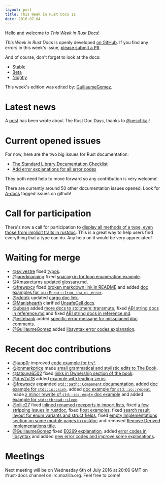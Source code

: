 ```yaml
---
layout: post
title: This Week in Rust Docs 11
date: 2016-07-04
---
```


Hello and welcome to *This Week in Rust Docs*!

*This Week in Rust Docs* is openly developed [on GitHub](https://github.com/GuillaumeGomez/this-week-in-rust-docs).
If you find any errors in this week's issue, [please submit a PR](https://github.com/GuillaumeGomez/this-week-in-rust-docs/pulls).

And of course, don't forget to look at the docs:

* [Stable](https://doc.rust-lang.org/)
* [Beta](http://doc.rust-lang.org/beta/)
* [Nightly](http://doc.rust-lang.org/nightly/)

This week's edition was edited by: [GuillaumeGomez](https://github.com/GuillaumeGomez).

# Latest news

A [post](https://facility9.com/2016/07/rust-doc-days-follow-up/) has been wrote about The Rust Doc Days, thanks to [@peschkaj](https://github.com/peschkaj)!

# Current opened issues

For now, here are the two big issues for Rust documentation:

* [The Standard Library Documentation Checklist](https://github.com/rust-lang/rust/issues/29329)
* [Add error explanations for all error codes](https://github.com/rust-lang/rust/issues/32777)

They both need help to move forward so any contribution is very welcome!

There are currently around 50 other documentation issues opened. Look for [A-docs](https://github.com/rust-lang/rust/issues?q=is%3Aopen+is%3Aissue+label%3AA-docs) tagged issues on github!

# Call for participation

There's now a call for participation to [display all methods of a type, even those from implicit traits in rustdoc](https://github.com/rust-lang/rust/issues/33772). This is a great way to help users find everything that a type can do. Any help on it would be very appreciated!

# Waiting for merge

* [@sylvestre](https://github.com/sylvestre) fixed [typos](https://github.com/rust-lang/rust/pull/34626).
* [@jaredmanning](https://github.com/jaredmanning) fixed [spacing in for loop enumeration example](https://github.com/rust-lang/rust/pull/34625).
* [@Xmasreturns](https://github.com/Xmasreturns) updated [glossary.md](https://github.com/rust-lang/rust/pull/34602).
* [@frewsxcv](https://github.com/frewsxcv) fixed [broken markdown link in README](https://github.com/rust-lang/rust/pull/34619) and added [doc examples for `io::Error::from_raw_os_error`](https://github.com/rust-lang/rust/pull/34612).
* [@rdotdk](https://github.com/rdotdk) updated [cargo doc link](https://github.com/rust-lang/rust/pull/34615).
* [@Manishearth](https://github.com/Manishearth) clarified [UnsafeCell docs](https://github.com/rust-lang/rust/pull/34520).
* [@ubsan](https://github.com/ubsan) added [more docs to std::mem::transmute](https://github.com/rust-lang/rust/pull/34609), fixed [ABI string docs in reference.md](https://github.com/rust-lang/rust/pull/34461) and fixed [ABI string docs in reference.md](https://github.com/rust-lang/rust/pull/34461).
* [@estebank](https://github.com/estebank) added [specific error message for missplaced doc comments](https://github.com/rust-lang/rust/pull/33922).
* [@GuillaumeGomez](https://github.com/GuillaumeGomez) added [libsyntax error codes explanation](https://github.com/rust-lang/rust/pull/34637).

# Recent doc contributions

* [@jupp0r](https://github.com/jupp0r) improved [code example for try!](https://github.com/rust-lang/rust/pull/34540).
* [@jonmarkprice](https://github.com/jonmarkprice) made [small grammatical and stylistic edits to The Book](https://github.com/rust-lang/rust/pull/34532).
* [@tatsuya6502](https://github.com/tatsuya6502) fixed [links in Ownership section of the book](https://github.com/rust-lang/rust/pull/34442).
* [@dns2utf8](https://github.com/dns2utf8) added [example with leading zeros](https://github.com/rust-lang/rust/pull/34462).
* [@frewsxcv](https://github.com/frewsxcv) expanded [`std::path::Component` documentation](https://github.com/rust-lang/rust/pull/34475), added [doc example for `std::io::sink`](https://github.com/rust-lang/rust/pull/34524), added [doc example for `std::io::repeat`](https://github.com/rust-lang/rust/pull/34518), made [a minor rewrite of `std::io::empty` doc example](https://github.com/rust-lang/rust/pull/34517) and added [example for `std::thread::sleep`](https://github.com/rust-lang/rust/pull/34406).
* [@ollie27](https://github.com/ollie27) fixed [inlined renamed reexports in import lists](https://github.com/rust-lang/rust/pull/34479), fixed [a few stripping issues in rustdoc](https://github.com/rust-lang/rust/pull/34513), fixed [float examples](https://github.com/rust-lang/rust/pull/34415), fixed [search result layout for enum variants and struct fields](https://github.com/rust-lang/rust/pull/34477), fixed [empty Implementations section on some module pages in rustdoc](https://github.com/rust-lang/rust/pull/34536) and removed [Remove Derived Implementations title](https://github.com/rust-lang/rust/pull/34105).
* [@GuillaumeGomez](https://github.com/GuillaumeGomez) fixed [E0269 explanation](https://github.com/rust-lang/rust/pull/34471), added [error codes in libsyntax](https://github.com/rust-lang/rust/pull/34531) and added [new error codes and improve some explanations](https://github.com/rust-lang/rust/pull/34467).

# Meetings

Next meeting will be on Wednesday 6th of July 2016 at 20:00 GMT on #rust-docs channel on irc.mozilla.org. Feel free to come!
